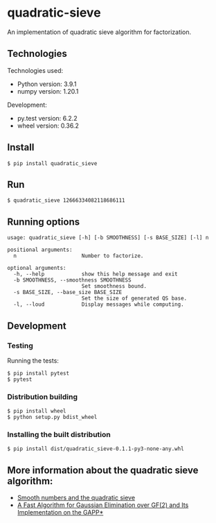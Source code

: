 # quadratic-sieve

An implementation of quadratic sieve algorithm for factorization.



## Technologies
Technologies used:
* Python version: 3.9.1
* numpy version: 1.20.1
  
Development:
* py.test version: 6.2.2
* wheel version: 0.36.2


## Install
```
$ pip install quadratic_sieve
```

## Run
```
$ quadratic_sieve 12666334082118686111
```

## Running options
```
usage: quadratic_sieve [-h] [-b SMOOTHNESS] [-s BASE_SIZE] [-l] n

positional arguments:
  n                     Number to factorize.

optional arguments:
  -h, --help            show this help message and exit
  -b SMOOTHNESS, --smoothness SMOOTHNESS
                        Set smoothness bound.
  -s BASE_SIZE, --base_size BASE_SIZE
                        Set the size of generated QS base.
  -l, --loud            Display messages while computing.
```

## Development
### Testing
Running the tests:
```
$ pip install pytest
$ pytest
```

### Distribution building
```
$ pip install wheel
$ python setup.py bdist_wheel
```

### Installing the built distribution
```
$ pip install dist/quadratic_sieve-0.1.1-py3-none-any.whl
```

## More information about the quadratic sieve algorithm:
* [Smooth numbers and the quadratic sieve](https://www.msri.org/people/staff/levy/files/Book44/03carl.pdf)
* [A Fast Algorithm for Gaussian Elimination over GF(2) and Its Implementation on the GAPP*](https://www.cs.umd.edu/~gasarch/TOPICS/factoring/fastgauss.pdf)